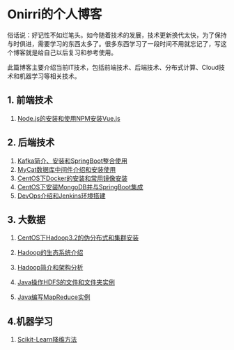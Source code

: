 # Onirri的个人博客

​    俗话说：好记性不如烂笔头。如今随着技术的发展，技术更新换代太快，为了保持与时俱进，需要学习的东西太多了。很多东西学习了一段时间不用就忘记了，写这个博客就是给自己以后复习和参考使用。

​    此篇博客主要介绍当前IT技术，包括前端技术、后端技术、分布式计算、Cloud技术和机器学习等相关技术。

## 1. 前端技术

1. [Node.js的安装和使用NPM安装Vue.js](Node.js的安装和使用NPM安装Vue.js.md)

## 2. 后端技术

1. [Kafka简介、安装和SpringBoot整合使用](/Kafka简介、安装和SpringBoot整合使用.md)
2. [MyCat数据库中间件介绍和安装使用](MyCat数据库中间件介绍和安装使用.md)
3. [CentOS下Docker的安装和常用镜像安装](CentOS下Docker的安装和常用镜像安装.md)
4. [CentOS下安装MongoDB并与SpringBoot集成](CentOS下安装MongoDB并与SpringBoot集成.md)
5. [DevOps介绍和Jenkins环境搭建](DevOps介绍和Jenkins环境搭建.md)

## 3. 大数据

1. [CentOS下Hadoop3.2的伪分布式和集群安装](CentOS下Hadoop3.2的伪分布式和集群安装.md)

2. [Hadoop的生态系统介绍](Hadoop的生态系统介绍.md)

3. [Hadoop简介和架构分析](Hadoop简介和架构分析.md)

4. [Java操作HDFS的文件和文件夹实例](Java操作HDFS的文件和文件夹实例.md)

5. [Java编写MapReduce实例](Java编写MapReduce实例.md)

## 4.机器学习

1. [Scikit-Learn降维方法](Scikit-Learn降维方法.md)